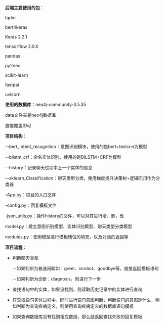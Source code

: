 **后端主要使用的包**：

tqdm

bert4keras

Keras                            2.3.1

tensorflow                       2.0.0

pandas

py2neo

scikit-learn

fastpai

uvicorn



**使用的数据库**：neo4j-community-3.5.35

data文件夹是neo4j数据库

直接覆盖即可



**项目结构：**

--bert_intent_recognition：意图识别模块，使用的是bert+textcnn为模型

--bilstm_crf：命名实体识别，使用的是BILSTM+CRF为模型

--history：记录聊天过程中上一个实体的信息

--sklearn_Classification：聊天类型分类，使用梯度提升决策树+逻辑回归作为分类器

-App.py：项目的入口文件

-config.py：回复模板文件

-json_utils.py：操作history的文件，可以对其进行增，删，改

model.py：建立意图识别模型、实体识别模型、聊天类型分类模型

modules.py：使用模型进行模板槽位的填充，以及对话的返回等



**项目流程：**

* 判断聊天类型

  --如果判断为普通闲聊如：greet、isrobot、goodbye等，直接返回模板语句

  --如果判断为诊断：diagnosis，则进行下一步

* 查找语句中的实体，如果没找到，则读取历史记录中的实体进行查询

* 在查找语句实体过程中，同时进行语句意图判断，判断语句的意图是什么，例如判断为查询疾病定义，则使用查询疾病定义的数据库语句模板

* 如果查询数据库没有找到相应数据，那么就返回查找失败的回复模板

